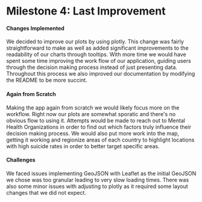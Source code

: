 # Milestone 4: Last Improvement
#### Changes Implemented
We decided to improve our plots by using plotly. This change was fairly straightforward to make as well as added significant improvements to the readability of our charts through tooltips. With more time we would have spent some time improving the work flow of our application, guiding users through the decision making process instead of just presenting data. Throughout this process we also improved our documentation by modifying the README to be more succint.

#### Again from Scratch
Making the app again from scratch we would likely focus more on the workflow. Right now our plots are somewhat sporatic and there's no obvious flow to using it. Attempts would be made to reach out to Mental Health Organizations in order to find out which factors truly influence their decision making process. We would also put more work into the map, getting it working and regionize areas of each country to highlight locations with high suicide rates in order to better target specific areas.

#### Challenges
We faced issues implementing GeoJSON with Leaflet as the initial GeoJSON we chose was too granular leading to very slow loading times. There was also some minor issues with adjusting to plotly as it required some layout changes that we did not expect.
